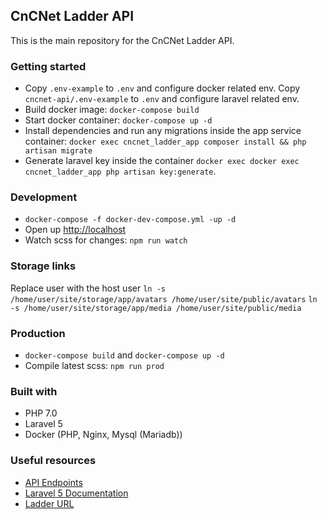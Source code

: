 ## CnCNet Ladder API
This is the main repository for the CnCNet Ladder API.

### Getting started
- Copy `.env-example` to `.env` and configure docker related env.  Copy `cncnet-api/.env-example` to `.env` and configure laravel related env. 
- Build docker image: `docker-compose build`
- Start docker container: `docker-compose up -d`
- Install dependencies and run any migrations inside the app service container: `docker exec cncnet_ladder_app composer install && php artisan migrate`
- Generate laravel key inside the container `docker exec docker exec cncnet_ladder_app php artisan key:generate`. 

### Development
- `docker-compose -f docker-dev-compose.yml -up -d`
- Open up [http://localhost](http://localhost)
- Watch scss for changes: `npm run watch`


### Storage links
Replace user with the host user
`ln -s /home/user/site/storage/app/avatars /home/user/site/public/avatars`
`ln -s /home/user/site/storage/app/media /home/user/site/public/media`

### Production
- `docker-compose build` and `docker-compose up -d`
- Compile latest scss: `npm run prod`

### Built with
- PHP 7.0
- Laravel 5
- Docker (PHP, Nginx, Mysql (Mariadb))

### Useful resources
- [API Endpoints](./API.md)
- [Laravel 5 Documentation](https://laravel.com/docs/5.0/releases)
- [Ladder URL](https://ladder.cncnet.org)